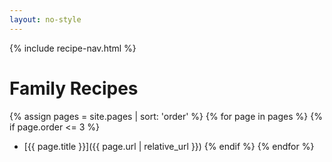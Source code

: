 ```yaml
---
layout: no-style
---
```


{% include recipe-nav.html %}

<main class="family-recipes-home" markdown="1">

# Family Recipes

{% assign pages = site.pages | sort: 'order' %}
{% for page in pages %}
{% if page.order <= 3 %}
- [{{ page.title }}]({{ page.url | relative_url }})
{% endif %}
{% endfor %}

</main>

